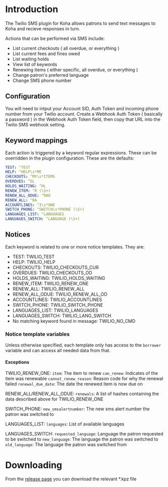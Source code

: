 # Introduction

The Twilio SMS plugin for Koha allows patrons to send text messages to Koha and recieve responses in turn.

Actions that can be performed via SMS include:
* List current checkouts ( all overdue, or everything )
* List current fees and fines owed
* List waiting holds
* View list of keywords
* Renewing items ( either specific, all overdue, or everything )
* Change patron's preferred language
* Change SMS phone number

## Configuration

You will need to intput your Account SID, Auth Token and incoming phone number from your Twilio account.
Create a Webhook Auth Token ( basically a password ) in the Webhook Auth Token field, then copy that URL into the Twilio SMS webhook setting.

## Keyword mappings
Each action is triggered by a keyword regular expressions.
These can be overridden in the plugin configuration.
These are the defaults:
```yaml
TEST: ^TEST
HELP: ^HELP\s*ME
CHECKOUTS: ^MY\s*ITEMS
OVERDUES: ^OL
HOLDS_WAITING: ^HL
RENEW_ITEM: ^R (\S+)
RENEW_ALL_ODUE: ^RAO
RENEW_ALL: ^RA
ACCOUNTLINES: ^I\s*OWE
SWITCH_PHONE: ^SWITCH\s*PHONE (\S+)
LANGUAGES_LIST: ^LANGUAGES
LANGUAGES_SWITCH: ^LANGUAGE (\S+)
```

## Notices

Each keyword is related to one or more notice templates.
They are:
* TEST: TWILIO_TEST
* HELP: TWILIO_HELP
* CHECKOUTS: TWILIO_CHECKOUTS_CUR
* OVERDUES: TWILIO_CHECKOUTS_OD
* HOLDS_WAITING: TWILIO_HOLDS_WAITING
* RENEW_ITEM: TWILIO_RENEW_ONE
* RENEW_ALL: TWILIO_RENEW_ALL
* RENEW_ALL_ODUE: TWILIO_RENEW_ALL_OD
* ACCOUNTLINES: TWILIO_ACCOUNTLINES
* SWITCH_PHONE: TWILIO_SWITCH_PHONE
* LANGUAGES_LIST: TWILIO_LANGUAGES
* LANGUAGES_SWITCH: TWILIO_LANG_SWITCH
* No matching keyword found in message: TWILIO_NO_CMD

### Notice template variables

Unless otherwise specified, each template only has access to the `borrower` variable
and can access all needed data from that.

#### Exceptions
TWILIO_RENEW_ONE:
`item`: The item to renew
`can_renew`: Indicates of the item was renewable
`cannot_renew_reason`: Reason code for why the renewal failed
`renewal_due_date`: The date the renewed item is now due on

RENEW_ALL/RENEW_ALL_ODUE:
`renewals`: A list of hashes containing the data described above for TWILIO_RENEW_ONE

SWITCH_PHONE:
`new_smsalertnumber`: The new sms alert number the patron was switched to

LANGUAGES_LIST:
`languages`: List of available languages

LANGUAGES_SWITCH:
`requested_language`: Language the patron requested to be switched to
`new_language`: The language the patron was switched to
`old_language`: The language the patron was switched from



# Downloading

From the [release page](https://github.com/bywatersolutions/koha-plugin-kitchen-sink/releases) you can download the relevant *.kpz file
